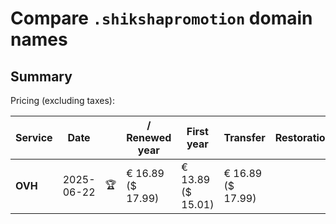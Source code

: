 # Compare `.shikshapromotion` domain names

## Summary

Pricing (excluding taxes):

| Service | Date |  | / Renewed year | First year | Transfer | Restoration |
|--|--|--|--|--|--|--|
| **OVH** | 2025-06-22 | 🏆 | € 16.89<br>($ 17.99) | € 13.89<br>($ 15.01) | € 16.89<br>($ 17.99) |  |
